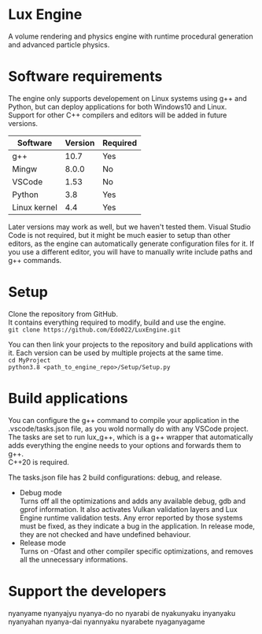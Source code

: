 # Lux Engine
A volume rendering and physics engine with runtime procedural generation and advanced particle physics.  

# Software requirements
The engine only supports developement on Linux systems using g++ and Python,
but can deploy applications for both Windows10 and Linux.  
Support for other C++ compilers and editors will be added in future versions.

| Software     | Version | Required |
|--------------|---------|----------|
| g++          | 10.7    | Yes      |
| Mingw        | 8.0.0   | No       |
| VSCode       | 1.53    | No       |
| Python       | 3.8     | Yes      |
| Linux kernel | 4.4     | Yes      |


Later versions may work as well, but we haven't tested them.
Visual Studio Code is not required, but it might be much easier to setup than other editors, as the engine can automatically generate configuration files for it.
If you use a different editor, you will have to manually write include paths and g++ commands.



# Setup
Clone the repository from GitHub.  
It contains everything required to modify, build and use the engine.  
`git clone https://github.com/Edo022/LuxEngine.git`  

You can then link your projects to the repository and build applications with it.
Each version can be used by multiple projects at the same time.  
`cd MyProject`  
`python3.8 <path_to_engine_repo>/Setup/Setup.py`

# Build applications

You can configure the g++ command to compile your application in the .vscode/tasks.json file, as you wold normally do with any VSCode project.  
The tasks are set to run lux_g++, which is a g++ wrapper that automatically adds everything the engine needs to your options and forwards them to g++.  
C++20 is required.

The tasks.json file has 2 build configurations: debug, and release.   
- Debug mode  
    Turns off all the optimizations and adds any available debug, gdb and gprof information.
    It also activates Vulkan validation layers and Lux Engine runtime validation tests.
    Any error reported by those systems must be fixed, as they indicate a bug in the application.
    In release mode, they are not checked and have undefined behaviour.  
- Release mode  
    Turns on -Ofast and other compiler specific optimizations, and removes all the unnecessary informations.


# Support the developers
nyanyame nyanyajyu nyanya-do no nyarabi de nyakunyaku inyanyaku nyanyahan nyanya-dai nyannyaku nyarabete nyaganyagame
